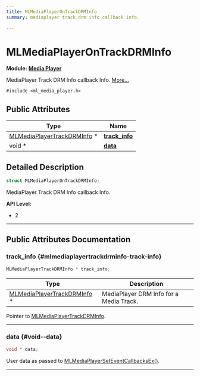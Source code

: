 ```yaml
---
title: MLMediaPlayerOnTrackDRMInfo
summary: mediaplayer track drm info callback info. 

---
```


# MLMediaPlayerOnTrackDRMInfo

**Module:** **[Media Player](/api-ref/api/Modules/group___media_player/group___media_player.md)**



MediaPlayer Track DRM Info callback Info.  [More...](#detailed-description)


`#include <ml_media_player.h>`

## Public Attributes

| Type           | Name           |
| -------------- | -------------- |
| [MLMediaPlayerTrackDRMInfo](/api-ref/api/Modules/group___media_player/struct_m_l_media_player_track_d_r_m_info.md) * | **[track_info](/api-ref/api/Modules/group___media_player/struct_m_l_media_player_on_track_d_r_m_info.md#mlmediaplayertrackdrminfo-track-info)**  |
| void * | **[data](/api-ref/api/Modules/group___media_player/struct_m_l_media_player_on_track_d_r_m_info.md#void--data)**  |

## Detailed Description

```cpp
struct MLMediaPlayerOnTrackDRMInfo;
```

MediaPlayer Track DRM Info callback Info. 




**API Level:**
  * 2 




-----------
## Public Attributes Documentation

### track_info {#mlmediaplayertrackdrminfo-track-info}

```cpp
MLMediaPlayerTrackDRMInfo * track_info;
```



| Type | Description |
|--|--|
| [MLMediaPlayerTrackDRMInfo](/api-ref/api/Modules/group___media_player/struct_m_l_media_player_track_d_r_m_info.md) * | MediaPlayer DRM Info for a Media Track.  |


Pointer to [MLMediaPlayerTrackDRMInfo](/api-ref/api/Modules/group___media_player/struct_m_l_media_player_track_d_r_m_info.md). 





-----------

### data {#void--data}

```cpp
void * data;
```


User data as passed to [MLMediaPlayerSetEventCallbacksEx()](/api-ref/api/Modules/group___media_player/group___media_player.md#mlresult-mlmediaplayerseteventcallbacksex). 





-----------

